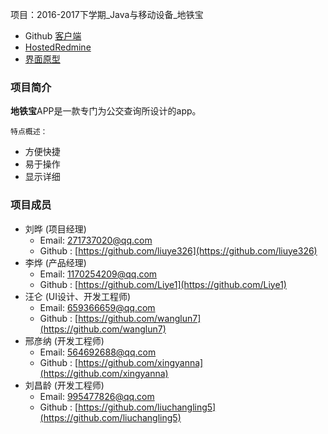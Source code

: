 项目：2016-2017下学期_Java与移动设备_地铁宝

* Github [客户端](https://github.com/xingyanna/MetroBao) 
* [HostedRedmine](http://www.hostedredmine.com/projects/android_ditietong)
* [界面原型](https://modao.cc/app/hKeRVX4vRgOj93XQ8kQXA6MF7FVmxp3)

### 项目简介

**地铁宝**APP是一款专门为公交查询所设计的app。

    特点概述：

* 方便快捷
* 易于操作
* 显示详细

### 项目成员

* 刘晔 (项目经理) 
    * Email: <271737020@qq.com>
    * Github : [https://github.com/liuye326](https://github.com/liuye326)
* 李烨 (产品经理) 
    * Email: <1170254209@qq.com>
    * Github : [https://github.com/Liye1](https://github.com/Liye1)
* 汪仑 (UI设计、开发工程师) 
    * Email: <659366659@qq.com>
    * Github : [https://github.com/wanglun7](https://github.com/wanglun7)
* 邢彦纳 (开发工程师) 
    * Email: <564692688@qq.com>
    * Github : [https://github.com/xingyanna](https://github.com/xingyanna)
* 刘昌龄 (开发工程师) 
    * Email: <995477826@qq.com>
    * Github : [https://github.com/liuchangling5](https://github.com/liuchangling5)
	
